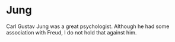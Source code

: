 # Jung

Carl Gustav Jung was a great psychologist. Although he had some association with Freud, I do not hold that against him.
